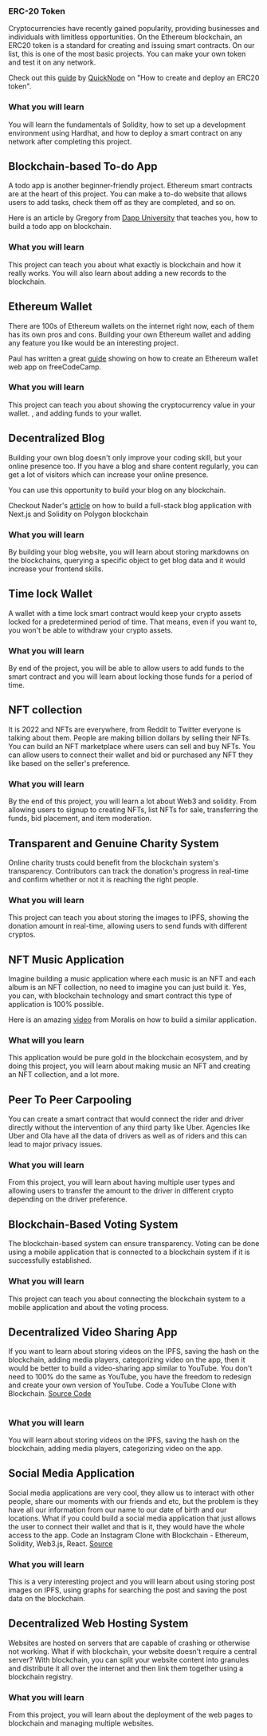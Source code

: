 ### ERC-20 Token

Cryptocurrencies have recently gained popularity, providing businesses and individuals with limitless opportunities. On the Ethereum blockchain, an ERC20 token is a standard for creating and issuing smart contracts. On our list, this is one of the most basic projects. You can make your own token and test it on any network.

Check out this [guide](https://www.quicknode.com/guides/solidity/how-to-create-and-deploy-an-erc20-token) by [QuickNode](https://www.quicknode.com/) on "How to create and deploy an ERC20 token".

### What you will learn

You will learn the fundamentals of Solidity, how to set up a development environment using Hardhat, and how to deploy a smart contract on any network after completing this project.

##
## Blockchain-based To-do App

A todo app is another beginner-friendly project. Ethereum smart contracts are at the heart of this project. You can make a to-do website that allows users to add tasks, check them off as they are completed, and so on.

Here is an article by Gregory from [Dapp University](https://www.dappuniversity.com/articles/blockchain-app-tutorial) that teaches you, how to build a todo app on blockchain.

### What you will learn

This project can teach you about what exactly is blockchain and how it really works. You will also learn about adding a new records to the blockchain.

##
## Ethereum Wallet

There are 100s of Ethereum wallets on the internet right now, each of them has its own pros and cons. Building your own Ethereum wallet and adding any feature you like would be an interesting project.

Paul has written a great [guide](https://www.freecodecamp.org/news/how-to-build-an-ethereum-wallet-web-app-ac77dcaac573/) showing on how to create an Ethereum wallet web app on freeCodeCamp.

### What you will learn

This project can teach you about showing the cryptocurrency value in your wallet. , and adding funds to your wallet.

##
## Decentralized Blog

Building your own blog doesn't only improve your coding skill, but your online presence too. If you have a blog and share content regularly, you can get a lot of visitors which can increase your online presence.

You can use this opportunity to build your blog on any blockchain.

Checkout Nader's [article](https://dev.to/edge-and-node/the-complete-guide-to-full-stack-web3-development-4g74) on how to build a full-stack blog application with Next.js and Solidity on Polygon blockchain

### What you will learn

By building your blog website, you will learn about storing markdowns on the blockchains, querying a specific object to get blog data and it would increase your frontend skills.

##
## Time lock Wallet

A wallet with a time lock smart contract would keep your crypto assets locked for a predetermined period of time. That means, even if you want to, you won't be able to withdraw your crypto assets.

### What you will learn

By end of the project, you will be able to allow users to add funds to the smart contract and you will learn about locking those funds for a period of time.

##
## NFT collection

It is 2022 and NFTs are everywhere, from Reddit to Twitter everyone is talking about them. People are making billion dollars by selling their NFTs. You can build an NFT marketplace where users can sell and buy NFTs. You can allow users to connect their wallet and bid or purchased any NFT they like based on the seller's preference.

### What you will learn

By the end of this project, you will learn a lot about Web3 and solidity. From allowing users to signup to creating NFTs, list NFTs for sale, transferring the funds, bid placement, and item moderation.

##
## Transparent and Genuine Charity System

Online charity trusts could benefit from the blockchain system's transparency. Contributors can track the donation's progress in real-time and confirm whether or not it is reaching the right people.

### What you will learn

This project can teach you about storing the images to IPFS, showing the donation amount in real-time, allowing users to send funds with different cryptos.

##
## NFT Music Application


Imagine building a music application where each music is an NFT and each album is an NFT collection, no need to imagine you can just build it. Yes, you can, with blockchain technology and smart contract this type of application is 100% possible.

Here is an amazing [video](https://www.youtube.com/watch?v=E7R1gX-pEAs) from Moralis on how to build a similar application.

### What will you learn

This application would be pure gold in the blockchain ecosystem, and by doing this project, you will learn about making music an NFT and creating an NFT collection, and a lot more.

##
## Peer To Peer Carpooling

You can create a smart contract that would connect the rider and driver directly without the intervention of any third party like Uber. Agencies like Uber and Ola have all the data of drivers as well as of riders and this can lead to major privacy issues.

### What you will learn

From this project, you will learn about having multiple user types and allowing users to transfer the amount to the driver in different crypto depending on the driver preference.

##
## Blockchain-Based Voting System


The blockchain-based system can ensure transparency. Voting can be done using a mobile application that is connected to a blockchain system if it is successfully established.

### What you will learn

This project can teach you about connecting the blockchain system to a mobile application and about the voting process.

##
## Decentralized Video Sharing App


 If you want to learn about storing videos on the IPFS, saving the hash on the blockchain, adding media players, categorizing video on the app, then it would be better to build a video-sharing app similar to YouTube. You don't need to 100% do the same as YouTube, you have the freedom to redesign and create your own version of YouTube. Code a YouTube Clone with Blockchain. [Source Code](https://www.dappuniversity.com/videos/OLsteD3xkPQ)
#

### What you will learn

You will learn about storing videos on the IPFS, saving the hash on the blockchain, adding media players, categorizing video on the app.

##
## Social Media Application


Social media applications are very cool, they allow us to interact with other people, share our moments with our friends and etc, but the problem is they have all our information from our name to our date of birth and our locations. What if you could build a social media application that just allows the user to connect their wallet and that is it, they would have the whole access to the app. Code an Instagram Clone with Blockchain - Ethereum, Solidity, Web3.js, React. [Source](https://www.dappuniversity.com/videos/8rhueOcTu8k)

### What you will learn

This is a very interesting project and you will learn about using storing post images on IPFS, using graphs for searching the post and saving the post data on the blockchain.

##
## Decentralized Web Hosting System

Websites are hosted on servers that are capable of crashing or otherwise not working. What if with blockchain, your website doesn't require a central server? With blockchain, you can split your website content into granules and distribute it all over the internet and then link them together using a blockchain registry.

### What you will learn

From this project, you will learn about the deployment of the web pages to blockchain and managing multiple websites.
